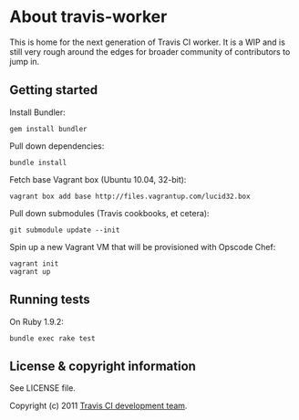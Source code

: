 # About travis-worker #

This is home for the next generation of Travis CI worker. It is a WIP and is still very rough around the edges
for broader community of contributors to jump in.


## Getting started ##

Install Bundler:

    gem install bundler

Pull down dependencies:

    bundle install

Fetch base Vagrant box (Ubuntu 10.04, 32-bit):

    vagrant box add base http://files.vagrantup.com/lucid32.box

Pull down submodules (Travis cookbooks, et cetera):

    git submodule update --init

Spin up a new Vagrant VM that will be provisioned with Opscode Chef:

    vagrant init
    vagrant up


## Running tests ##

On Ruby 1.9.2:

    bundle exec rake test


## License & copyright information ##

See LICENSE file.

Copyright (c) 2011 [Travis CI development team](https://github.com/travis-ci).
